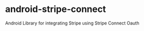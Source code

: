 android-stripe-connect
======================

Android Library for integrating Stripe using Stripe Connect Oauth
